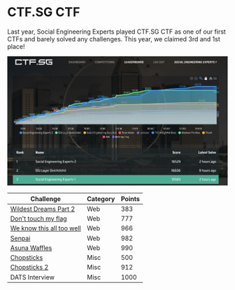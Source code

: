 # CTF.SG CTF

Last year, Social Engineering Experts played CTF.SG CTF as one of our first CTFs and barely solved any challenges. This year, we claimed 3rd and 1st place!

![](../../.gitbook/assets/results2.png)

| Challenge                                                 | Category | Points |
| --------------------------------------------------------- | -------- | ------ |
| [Wildest Dreams Part 2](wildest-dreams-part-2.md)         | Web      | 383    |
| [Don't touch my flag](dont-touch-my-flag.md)              | Web      | 777    |
| [We know this all too well](we-know-this-all-too-well.md) | Web      | 966    |
| [Senpai](senpai.md)                                       | Web      | 982    |
| [Asuna Waffles](asuna-waffles.md)                         | Web      | 990    |
| [Chopsticks](chopsticks.md)                               | Misc     | 500    |
| [Chopsticks 2](chopsticks.md)                             | Misc     | 912    |
| DATS Interview                                            | Misc     | 1000   |
